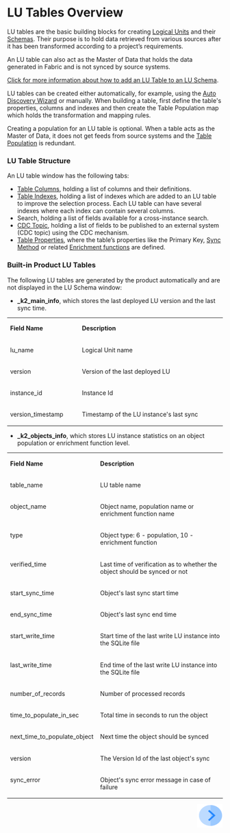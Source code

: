 # LU Tables Overview

LU tables are the basic building blocks for creating [Logical Units](/articles/03_logical_units/01_LU_overview.md) and their [Schemas](/articles/03_logical_units/03_LU_schema_window.md). 
Their purpose is to hold data retrieved from various sources after it has been transformed according to a project’s requirements.

An LU table can also act as the Master of Data that holds the data generated in Fabric and is not synced by source systems.

[Click for more information about how to add an LU Table to an LU Schema](/articles/03_logical_units/09_add_table_to_a_schema.md). 

LU tables can be created either automatically, for example, using the [Auto Discovery Wizard](/articles/03_logical_units/06_auto_discovery_wizard.md) or manually. 
When building a table, first define the table's properties, columns and indexes and then create the Table Population map which holds the transformation and mapping rules.

Creating a population for an LU table is optional. When a table acts as the Master of Data, it does not get feeds from source systems and the [Table Population](/articles/07_table_population/01_table_population_overview.md) is redundant.  


### LU Table Structure
An LU table window has the following tabs:
*	[Table Columns](/articles/06_LU_tables/02_create_an_LU_table.md), holding a list of columns and their definitions.
*	[Table Indexes](/articles/06_LU_tables/03_table_indexes.md#index-definition), holding a list of indexes which are added to an LU table to improve the selection process. Each LU table can have several indexes where each index can contain several columns.
*	Search, holding  a list of fields available for a cross-instance search.
*	[CDC Topic](/articles/18_cdc_and_search/02_cdc_messages.md), holding a list of fields to be published to an external system (CDC topic) using the CDC mechanism.
*	[Table Properties](/articles/06_LU_tables/04_table_properties.md), where the table’s properties like the Primary Key, [Sync Method](/articles/14_sync_LU_instance/04_sync_methods.md) or related [Enrichment functions](/articles/10_enrichment_function/01_enrichment_function_overview.md) are defined. 

### Built-in Product LU Tables
The following LU tables are generated by the product automatically and are not displayed in the LU Schema window:

-  **_k2_main_info**, which stores the last deployed LU version and the last sync time.

  <table width="900pxl">
  <tbody>
  <tr>
  <td width="200pxl" valign="top" >
   <p><strong>Field Name</strong></p>
  </td>
  <td width="700pxl" valign="top" >
  <p><strong>Description</strong></p>
  </td>
  </tr>
  <tr>
  <td  width="200pxl" valign="top">
  <p>lu_name</p>
  </td>
  <td width="700pxl" valign="top"> 
   <p>Logical Unit name</p>
  </td>
  </tr>
  <tr>
  <td width="200pxl" valign="top">
  <p>version</p>
  </td>
  <td width="700pxl" valign="top">
   <p>Version of the last deployed LU</p>
   </td>
  </tr>
  <tr>
  <td width="200pxl" valign="top">
  <p>instance_id</p></td>
  <td width="700pxl" valign="top">
  <p>Instance Id</p>
  </td>
  </tr>
  <tr>
  <tr>
  <td  width="200pxl" valign="top">
  <p>version_timestamp</p>
  </td>
  <td width="700pxl" valign="top"> 
   <p>Timestamp of the LU instance's last sync</p>
  </td>
  </tr>
  </table>


   
-  **_k2_objects_info**, which stores LU instance statistics on an object population or enrichment function level.

  <table width="900pxl">
  <tbody>
  <tr>
  <td width="200pxl" valign="top" >
   <p><strong>Field Name</strong></p>
  </td>
  <td width="700pxl" valign="top" >
  <p><strong>Description</strong></p>
  </td>
  </tr>
  <tr>
  <td  width="200pxl" valign="top">
  <p>table_name</p>
  </td>
  <td width="700pxl" valign="top"> 
   <p>LU table name</p>
  </td>
  </tr>
  <tr>
  <td width="200pxl" valign="top">
  <p>object_name</p>
  </td>
  <td width="700pxl" valign="top">
   <p>Object name, population name or enrichment function name</p>
   </td>
  </tr>
  <tr>
  <td width="200pxl" valign="top">
  <p>type</p></td>
  <td width="700pxl" valign="top">
  <p>Object type: 6 - population, 10 - enrichment function</p>
  </td>
  </tr>
  <tr>
  <tr>
  <td  width="200pxl" valign="top">
  <p>verified_time</p>
  </td>
  <td width="700pxl" valign="top"> 
   <p>Last time of verification as to whether the object should be synced or not</p>
  </td>
  </tr>
  <tr>
  <td  width="200pxl" valign="top">
  <p>start_sync_time</p>
  </td>
  <td width="700pxl" valign="top"> 
   <p>Object's last sync start time</p>
  </td>
  </tr>  
  <tr>
  <td  width="200pxl" valign="top">
  <p>end_sync_time</p>
  </td>
  <td width="700pxl" valign="top"> 
   <p>Object's last sync end time</p>
  </td>
  </tr>
  <tr>
  <td  width="200pxl" valign="top">
  <p>start_write_time</p>
  </td>
  <td width="700pxl" valign="top"> 
   <p>Start time of the last write LU instance into the SQLite file</p>
  </td>
  </tr>
  <tr>
  <td  width="200pxl" valign="top">
  <p>last_write_time</p>
  </td>
  <td width="700pxl" valign="top"> 
   <p>End time of the last write LU instance into the SQLite file</p>
  </td>
  </tr>
  <tr>
  <td  width="200pxl" valign="top">
  <p>number_of_records</p>
  </td>
  <td width="700pxl" valign="top"> 
   <p>Number of processed records</p>
  </td>
  <tr>
  <td  width="200pxl" valign="top">
  <p>time_to_populate_in_sec</p>
  </td>
  <td width="700pxl" valign="top"> 
   <p>Total time in seconds to run the object</p>
  </td>
  </tr>
  </tr>
  <tr>
  <td  width="200pxl" valign="top">
  <p>next_time_to_populate_object</p>
  </td>
  <td width="700pxl" valign="top"> 
   <p>Next time the object should be synced</p>
  </td>
  </tr>
  <tr>
  <td  width="200pxl" valign="top">
  <p>version</p>
  </td>
  <td width="700pxl" valign="top"> 
   <p>The Version Id of the last object's sync</p>
  </td>
  <tr>
  <td  width="200pxl" valign="top">
  <p>sync_error</p>
  </td>
  <td width="700pxl" valign="top"> 
   <p>Object's sync error message in case of failure</p>
  </td>
  </tr>
  </tr>
  </table>

  

[<img align="right" width="60" height="54" src="/articles/images/Next.png">](/articles/06_LU_tables/02_create_an_LU_table.md)
